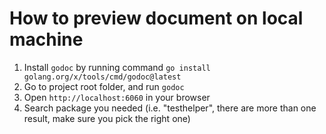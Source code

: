 # How to preview document on local machine

1. Install `godoc` by running command `go install golang.org/x/tools/cmd/godoc@latest`
2. Go to project root folder, and run `godoc`
3. Open `http://localhost:6060` in your browser
4. Search package you needed (i.e. "testhelper", there are more than one result, make sure you pick the right one)
